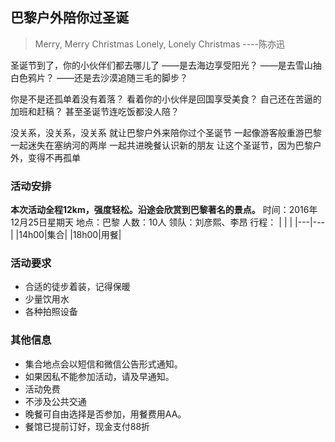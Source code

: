 巴黎户外陪你过圣诞
---

> Merry, Merry Christmas
> Lonely, Lonely Christmas
> ----陈亦迅

圣诞节到了，你的小伙伴们都去哪儿了
——是去海边享受阳光？
——是去雪山抽白色鸦片？
——还是去沙漠追随三毛的脚步？

你是不是还孤单着没有着落？
看着你的小伙伴是回国享受美食？
自己还在苦逼的加班和赶稿？
甚至圣诞节连吃饭都没人陪？

没关系，没关系，没关系
就让巴黎户外来陪你过个圣诞节
一起像游客般重游巴黎
一起迷失在塞纳河的两岸
一起共进晚餐认识新的朋友
让这个圣诞节，因为巴黎户外，变得不再孤单

### 活动安排
**本次活动全程12km，强度轻松。沿途会欣赏到巴黎著名的景点。**
时间：2016年12月25日星期天
地点：巴黎
人数：10人
领队：刘彦熙、李昂
行程：
|   |   |
|---|---|
|14h00|集合|
|18h00|用餐|

### 活动要求
* 合适的徒步着装，记得保暖
* 少量饮用水
* 各种拍照设备

### 其他信息
* 集合地点会以短信和微信公告形式通知。
* 如果因私不能参加活动，请及早通知。
* 活动免费
* 不涉及公共交通
* 晚餐可自由选择是否参加，用餐费用AA。
* 餐馆已提前订好，现金支付88折
